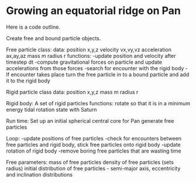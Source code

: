 # Growing an equatorial ridge on Pan

Here is a code outline.

Create free and bound particle objects.


Free particle class:
data:
  position x,y,z
  velocity vx,vy,vz
  acceleration ax,ay,az
  mass m
  radius r
functions:
  -update position and velocity after timestep dt
  -compute gravitational forces on particle and update accelerations from those forces
  -search for encounter with the rigid body
  -If encounter takes place turn the free particle in to a bound particle and add it to the rigid body
  
Rigid particle class
data:
  position x,y,z
  mass m
  radius r
  
Rigid body:
  A set of rigid particles
functions:
  rotate so that it is in a minimum energy tidal rotation state with Saturn
  
  
Run time:
  Set up an initial spherical central core for Pan
  generate free particles
  
  Loop:
  -update positions of free particles
  -check for encounters between free particles and rigid body, stick free particles onto rigid body
  -update rotation of rigid body
  -remove boring free particles that are wasting time
  
  
  Free parameters:
    mass of free particles 
    density of free particles (sets radius)
    initial distribution of free particles
      - semi-major axis, eccentricity and inclination distributions

